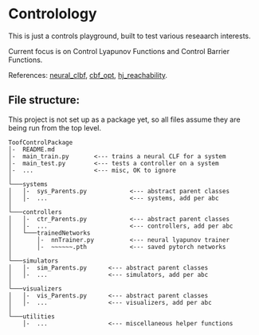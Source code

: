 # Controlology

This is just a controls playground, built to test various reseaarch interests. 

Current focus is on Control Lyapunov Functions and Control Barrier Functions. 


References: [neural_clbf](https://github.com/MIT-REALM/neural_clbf), [cbf_opt](https://github.com/stonkens/cbf_opt), [hj_reachability](https://github.com/StanfordASL/hj_reachability).

## File structure:
This project is not set up as a package yet, so all files assume they are being run from the top level.
```
ToofControlPackage
│-  README.md
│-  main_train.py       <--- trains a neural CLF for a system
│-  main_test.py        <--- tests a controller on a system
│-  ...                 <--- misc, OK to ignore
│
└───systems
│   │-  sys_Parents.py            <--- abstract parent classes
│   │-  ...                       <--- systems, add per abc
│   
└───controllers
│   │-  ctr_Parents.py            <--- abstract parent classes
│   │-  ...                       <--- controllers, add per abc
│   └───trainedNetworks
│       │-  nnTrainer.py          <--- neural lyapunov trainer
│       │-  ~~~~~~.pth            <--- saved pytorch networks
│
└───simulators
│   │-  sim_Parents.py      <--- abstract parent classes
│   │-  ...                 <--- simulators, add per abc
│
└───visualizers
│   │-  vis_Parents.py      <--- abstract parent classes
│   │-  ...                 <--- visualizers, add per abc
│
└───utilities
    │-  ...                 <--- miscellaneous helper functions
```
